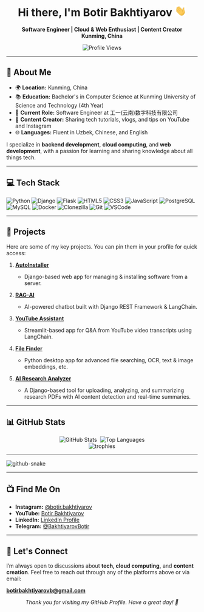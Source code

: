 <h1 align="center">Hi there, I'm Botir Bakhtiyarov <img src="https://raw.githubusercontent.com/ABSphreak/ABSphreak/master/gifs/Hi.gif" width="30px"></h1>

<p align="center">
  <b>Software Engineer | Cloud & Web Enthusiast | Content Creator</b><br/>
  <b>Kunming, China</b>
</p>

<!-- Profile Views Badge (Optional) -->
<p align="center">
  <img src="https://komarev.com/ghpvc/?username=BotirBakhtiyarov&label=PROFILE+VIEWS&color=brightgreen" alt="Profile Views" />
</p>

---

## 🚀 About Me

- 🌍 **Location:** Kunming, China  
- 📚 **Education:** Bachelor's in Computer Science at Kunming University of Science and Technology (4th Year)  
- 💼 **Current Role:** Software Engineer at 工一(云南)数字科技有限公司  
- 🎥 **Content Creator:** Sharing tech tutorials, vlogs, and tips on YouTube and Instagram  
- 🌐 **Languages:** Fluent in Uzbek, Chinese, and English  

I specialize in **backend development**, **cloud computing**, and **web development**, with a passion for learning and sharing knowledge about all things tech.

---

## 💻 Tech Stack

<!-- You can use devicons or shields.io badges. Adjust them to your preference. -->
<p>
  <!-- Programming -->
  <img src="https://img.shields.io/badge/Python-3776AB?style=flat&logo=python&logoColor=white" alt="Python" />
  <img src="https://img.shields.io/badge/Django-092E20?style=flat&logo=django&logoColor=white" alt="Django" />
  <img src="https://img.shields.io/badge/Flask-000000?style=flat&logo=flask&logoColor=white" alt="Flask" />

  <!-- Web -->
  <img src="https://img.shields.io/badge/HTML5-E34F26?style=flat&logo=html5&logoColor=white" alt="HTML5" />
  <img src="https://img.shields.io/badge/CSS3-1572B6?style=flat&logo=css3&logoColor=white" alt="CSS3" />
  <img src="https://img.shields.io/badge/JavaScript-323330?style=flat&logo=javascript&logoColor=F7DF1E" alt="JavaScript" />

  <!-- Databases -->
  <img src="https://img.shields.io/badge/PostgreSQL-336791?style=flat&logo=postgresql&logoColor=white" alt="PostgreSQL" />
  <img src="https://img.shields.io/badge/MySQL-4479A1?style=flat&logo=mysql&logoColor=white" alt="MySQL" />

  <!-- Cloud & Tools -->
  <img src="https://img.shields.io/badge/Docker-2496ED?style=flat&logo=docker&logoColor=white" alt="Docker" />
  <img src="https://img.shields.io/badge/Clonezilla-1182C3?style=flat&logo=clonezilla&logoColor=white" alt="Clonezilla" />
  <img src="https://img.shields.io/badge/Git-F05032?style=flat&logo=git&logoColor=white" alt="Git" />
  <img src="https://img.shields.io/badge/VSCode-007ACC?style=flat&logo=visual-studio-code&logoColor=white" alt="VSCode" />
</p>

---

## 🔧 Projects

Here are some of my key projects. You can pin them in your profile for quick access:

1. **[AutoInstaller](https://github.com/BotirBakhtiyarov/AutoInstaller_django)**  
   - Django-based web app for managing & installing software from a server.

2. **[RAG-AI](https://github.com/BotirBakhtiyarov/RAG_AI.git)**  
   - AI-powered chatbot built with Django REST Framework & LangChain.

3. **[YouTube Assistant](https://github.com/BotirBakhtiyarov/youtube._assistant_langchain.git)**  
   - Streamlit-based app for Q&A from YouTube video transcripts using LangChain.

4. **[File Finder](https://github.com/BotirBakhtiyarov/Filefinder.git)**  
   - Python desktop app for advanced file searching, OCR, text & image embeddings, etc.
  
5. **[AI Research Analyzer](https://github.com/BotirBakhtiyarov/AI-Research-Analyzer.gitt)**  
   - A Django-based tool for uploading, analyzing, and summarizing research PDFs with AI content detection and real-time summaries.

---

## 📊 GitHub Stats

<!-- GitHub Stats (Anurag's GitHub Stats) -->
<div align="center">
  <img height="150em" src="https://github-readme-stats.vercel.app/api?username=BotirBakhtiyarov&show_icons=true&theme=dark&count_private=true" alt="GitHub Stats"/>&nbsp;
  <img height="150em" src="https://github-readme-stats.vercel.app/api/top-langs/?username=BotirBakhtiyarov&layout=compact&theme=dark" alt="Top Languages"/>
</div>

<!-- GitHub Trophies (Optional) -->
<div align="center">
  <img src="https://github-profile-trophy.vercel.app/?username=BotirBakhtiyarov&theme=onedark&no-frame=true&row=1&&margin-w=15&no-bg=true" alt="trophies" />
</div>

---

<picture>
  <source media="(prefers-color-scheme: dark)" srcset="https://raw.githubusercontent.com/BotirBakhtiyarov/BotirBakhtiyarov/output/github-snake-dark.svg" />
  <source media="(prefers-color-scheme: light)" srcset="https://raw.githubusercontent.com/BotirBakhtiyarov/BotirBakhtiyarov/output/github-snake.svg" />
  <img alt="github-snake" src="https://raw.githubusercontent.com/tobiasmeyhoefer/tobiasmeyhoefer/output/github-snake.svg" />
</picture>

---

## 📺 Find Me On

- **Instagram:** [@botir.bakhtiyarov](https://www.instagram.com/botir.bakhtiyarov/)  
- **YouTube:** [Botir Bakhtiyarov](https://www.youtube.com/@botirbakhtiyarov)  
- **LinkedIn:** [LinkedIn Profile](https://www.linkedin.com/in/botir-bakhtiyarov-856a83243)  
- **Telegram:** [@BakhtiyarovBotir](https://t.me/BakhtiyarovBotir)

---

## 💬 Let's Connect

I’m always open to discussions about **tech, cloud computing,** and **content creation**. Feel free to reach out through any of the platforms above or via email:

**botirbakhtiyarovb@gmail.com**

<p align="center">
  <i>Thank you for visiting my GitHub Profile. Have a great day! 🚀</i>
</p>
